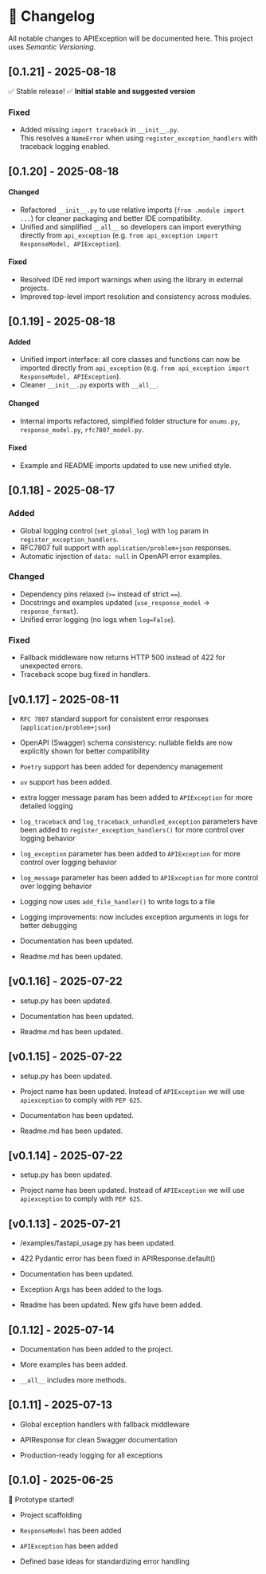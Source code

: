 # 📝 Changelog

All notable changes to APIException will be documented here.
This project uses *Semantic Versioning*.

## [0.1.21] - 2025-08-18
✅ Stable release!
✅ **Initial stable and suggested version**

### Fixed
- Added missing `import traceback` in `__init__.py`.  
  This resolves a `NameError` when using `register_exception_handlers` with traceback logging enabled.


## [0.1.20] - 2025-08-18

#### Changed
- Refactored `__init__.py` to use relative imports (`from .module import ...`) for cleaner packaging and better IDE compatibility.
- Unified and simplified `__all__` so developers can import everything directly from `api_exception` (e.g. `from api_exception import ResponseModel, APIException`).

#### Fixed
- Resolved IDE red import warnings when using the library in external projects.
- Improved top-level import resolution and consistency across modules.


## [0.1.19] - 2025-08-18

#### Added
- Unified import interface: all core classes and functions can now be imported directly from `api_exception` (e.g. `from api_exception import ResponseModel, APIException`).
- Cleaner `__init__.py` exports with `__all__`.

#### Changed
- Internal imports refactored, simplified folder structure for `enums.py`, `response_model.py`, `rfc7807_model.py`.

#### Fixed
- Example and README imports updated to use new unified style.


## [0.1.18] - 2025-08-17


### Added
- Global logging control (`set_global_log`) with `log` param in `register_exception_handlers`.
- RFC7807 full support with `application/problem+json` responses.
- Automatic injection of `data: null` in OpenAPI error examples.

### Changed
- Dependency pins relaxed (`>=` instead of strict `==`).
- Docstrings and examples updated (`use_response_model` → `response_format`).
- Unified error logging (no logs when `log=False`).

### Fixed
- Fallback middleware now returns HTTP 500 instead of 422 for unexpected errors.
- Traceback scope bug fixed in handlers.

## [v0.1.17] - 2025-08-11

- `RFC 7807` standard support for consistent error responses (`application/problem+json`)

- OpenAPI (Swagger) schema consistency: nullable fields are now explicitly shown for better compatibility

- `Poetry` support has been added for dependency management

- `uv` support has been added.

- extra logger message param has been added to `APIException` for more detailed logging

- `log_traceback` and `log_traceback_unhandled_exception` parameters have been added to `register_exception_handlers()` for more control over logging behavior

- `log_exception` parameter has been added to `APIException` for more control over logging behavior

- `log_message` parameter has been added to `APIException` for more control over logging behavior

- Logging now uses `add_file_handler()` to write logs to a file

- Logging improvements: now includes exception arguments in logs for better debugging

- Documentation has been updated.    

- Readme.md has been updated. 


## [v0.1.16] - 2025-07-22

- setup.py has been updated.

- Documentation has been updated. 

- Readme.md has been updated. 


## [v0.1.15] - 2025-07-22

- setup.py has been updated.

- Project name has been updated. Instead of `APIException` we will use `apiexception` to comply with `PEP 625`.

- Documentation has been updated. 

- Readme.md has been updated. 

## [v0.1.14] - 2025-07-22

- setup.py has been updated.

- Project name has been updated. Instead of `APIException` we will use `apiexception` to comply with `PEP 625`.


## [v0.1.13] - 2025-07-21

- /examples/fastapi_usage.py has been updated.

- 422 Pydantic error has been fixed in APIResponse.default()

- Documentation has been updated.

- Exception Args has been added to the logs.

- Readme has been updated. New gifs have been added.



## [0.1.12] - 2025-07-14

- Documentation has been added to the project.

- More examples has been added.

- `__all__` includes more methods.


## [0.1.11] - 2025-07-13

- Global exception handlers with fallback middleware

- APIResponse for clean Swagger documentation

- Production-ready logging for all exceptions


## [0.1.0] - 2025-06-25

🚀 Prototype started!

- Project scaffolding

- `ResponseModel` has been added

- `APIException` has been added

- Defined base ideas for standardizing error handling
